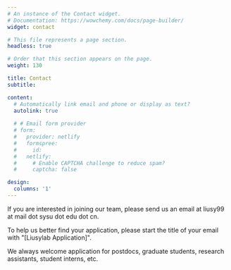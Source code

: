 ```yaml
---
# An instance of the Contact widget.
# Documentation: https://wowchemy.com/docs/page-builder/
widget: contact

# This file represents a page section.
headless: true

# Order that this section appears on the page.
weight: 130

title: Contact
subtitle:

content:
  # Automatically link email and phone or display as text?
  autolink: true
  
  # # Email form provider
  # form:
  #   provider: netlify
  #   formspree:
  #     id:
  #   netlify:
  #     # Enable CAPTCHA challenge to reduce spam?
  #     captcha: false

design:
  columns: '1'
---
```


If you are interested in joining our team, please send us an email at liusy99 at mail dot sysu dot edu dot cn.

To help us better find your application, please start the title of your
 email with "[Liusylab Application]".
 
We always welcome application for postdocs, graduate students, research
 assistants, student interns, etc.
